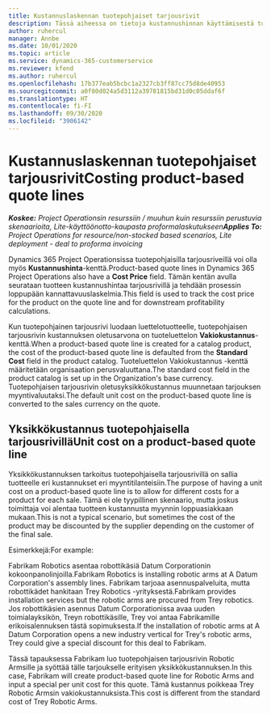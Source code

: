 ```yaml
---
title: Kustannuslaskennan tuotepohjaiset tarjousrivit
description: Tässä aiheessa on tietoja kustannushinnan käyttämisestä tuotepohjaisella tarjousrivillä.
author: ruhercul
manager: Annbe
ms.date: 10/01/2020
ms.topic: article
ms.service: dynamics-365-customerservice
ms.reviewer: kfend
ms.author: ruhercul
ms.openlocfilehash: 17b377eab5bcbc1a2327cb3ff87cc75d8de40953
ms.sourcegitcommit: a0f80d024a5d3112a39781815bd31d0c05ddaf6f
ms.translationtype: HT
ms.contentlocale: fi-FI
ms.lasthandoff: 09/30/2020
ms.locfileid: "3906142"
---
```

# <a name="costing-product-based-quote-lines"></a><span data-ttu-id="2da81-103">Kustannuslaskennan tuotepohjaiset tarjousrivit</span><span class="sxs-lookup"><span data-stu-id="2da81-103">Costing product-based quote lines</span></span>

<span data-ttu-id="2da81-104">_**Koskee:** Project Operationsin resurssiin / muuhun kuin resurssiin perustuvia skenaarioita, Lite-käyttöönotto-kaupasta proformalaskutukseen_</span><span class="sxs-lookup"><span data-stu-id="2da81-104">_**Applies To:** Project Operations for resource/non-stocked based scenarios, Lite deployment - deal to proforma invoicing_</span></span>


<span data-ttu-id="2da81-105">Dynamics 365 Project Operationsissa tuotepohjaisilla tarjousriveillä voi olla myös **Kustannushinta**-kenttä.</span><span class="sxs-lookup"><span data-stu-id="2da81-105">Product-based quote lines in Dynamics 365 Project Operations also have a **Cost Price** field.</span></span> <span data-ttu-id="2da81-106">Tämän kentän avulla seurataan tuotteen kustannushintaa tarjousrivillä ja tehdään prosessin loppupään kannattavuuslaskelmia.</span><span class="sxs-lookup"><span data-stu-id="2da81-106">This field is used to track the cost price for the product on the quote line and for downstream profitability calculations.</span></span>

<span data-ttu-id="2da81-107">Kun tuotepohjainen tarjousrivi luodaan luettelotuotteelle, tuotepohjaisen tarjousrivin kustannuksen oletusarvona on tuoteluettelon **Vakiokustannus**-kenttä.</span><span class="sxs-lookup"><span data-stu-id="2da81-107">When a product-based quote line is created for a catalog product, the cost of the product-based quote line is defaulted from the **Standard Cost** field in the product catalog.</span></span> <span data-ttu-id="2da81-108">Tuoteluettelon Vakiokustannus -kenttä määritetään organisaation perusvaluuttana.</span><span class="sxs-lookup"><span data-stu-id="2da81-108">The standard cost field in the product catalog is set up in the Organization's base currency.</span></span> <span data-ttu-id="2da81-109">Tuotepohjaisen tarjousrivin oletusyksikkökustannus muunnetaan tarjouksen myyntivaluutaksi.</span><span class="sxs-lookup"><span data-stu-id="2da81-109">The default unit cost on the product-based quote line is converted to the sales currency on the quote.</span></span>

## <a name="unit-cost-on-a-product-based-quote-line"></a><span data-ttu-id="2da81-110">Yksikkökustannus tuotepohjaisella tarjousrivillä</span><span class="sxs-lookup"><span data-stu-id="2da81-110">Unit cost on a product-based quote line</span></span>

<span data-ttu-id="2da81-111">Yksikkökustannuksen tarkoitus tuotepohjaisella tarjousrivillä on sallia tuotteelle eri kustannukset eri myyntitilanteisiin.</span><span class="sxs-lookup"><span data-stu-id="2da81-111">The purpose of having a unit cost on a product-based quote line is to allow for different costs for a product for each sale.</span></span> <span data-ttu-id="2da81-112">Tämä ei ole tyypillinen skenaario, mutta joskus toimittaja voi alentaa tuotteen kustannusta myynnin loppuasiakkaan mukaan.</span><span class="sxs-lookup"><span data-stu-id="2da81-112">This is not a typical scenario, but sometimes the cost of the product may be discounted by the supplier depending on the customer of the final sale.</span></span>

<span data-ttu-id="2da81-113">Esimerkkejä:</span><span class="sxs-lookup"><span data-stu-id="2da81-113">For example:</span></span>

<span data-ttu-id="2da81-114">Fabrikam Robotics asentaa robottikäsiä Datum Corporationin kokoonpanolinjoilla.</span><span class="sxs-lookup"><span data-stu-id="2da81-114">Fabrikam Robotics is installing robotic arms at A Datum Corporation's assembly lines.</span></span> <span data-ttu-id="2da81-115">Fabrikam tarjoaa asennuspalveluita, mutta robottikädet hankitaan Trey Robotics -yrityksestä.</span><span class="sxs-lookup"><span data-stu-id="2da81-115">Fabrikam provides installation services but the robotic arms are procured from Trey robotics.</span></span> <span data-ttu-id="2da81-116">Jos robottikäsien asennus Datum Corporationissa avaa uuden toimialayksikön, Treyn robottikäsille, Trey voi antaa Fabrikamille erikoisalennuksen tästä sopimuksesta.</span><span class="sxs-lookup"><span data-stu-id="2da81-116">If the installation of robotic arms at A Datum Corporation opens a new industry vertical for Trey's robotic arms, Trey could give a special discount for this deal to Fabrikam.</span></span>

<span data-ttu-id="2da81-117">Tässä tapauksessa Fabrikam luo tuotepohjaisen tarjousrivin Robotic Armsille ja syöttää tälle tarjoukselle erityisen yksikkökustannuksen.</span><span class="sxs-lookup"><span data-stu-id="2da81-117">In this case, Fabrikam will create product-based quote line for Robotic Arms and input a special per unit cost for this quote.</span></span> <span data-ttu-id="2da81-118">Tämä kustannus poikkeaa Trey Robotic Armsin vakiokustannuksista.</span><span class="sxs-lookup"><span data-stu-id="2da81-118">This cost is different from the standard cost of Trey Robotic Arms.</span></span>
